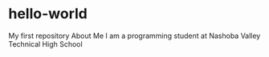 # hello-world
My first repository
About Me
I am a programming student at Nashoba Valley Technical High School
